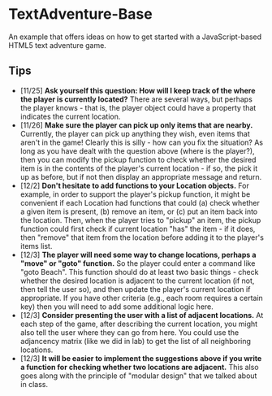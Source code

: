 TextAdventure-Base
=


An example that offers ideas on how to get started with a JavaScript-based HTML5 text adventure game.

Tips
-
* [11/25] __Ask yourself this question: How will I keep track of the where the player is currently located?__ There are several ways, but perhaps the player knows - that is, the player object could have a property that indicates the current location.
* [11/26] __Make sure the player can pick up only items that are nearby.__ Currently, the player can pick up anything they wish, even items that aren't in the game! Clearly this is silly - how can you fix the situation? As long as you have dealt with the question above (where is the player?), then you can modify the pickup function to check whether the desired item is in the contents of the player's current location - if so, the pick it up as before, but if not then display an appropriate message and return.
* [12/2] __Don't hesitate to add functions to your Location objects.__ For example, in order to support the player's pickup function, it might be convenient if each Location had functions that could (a) check whether a given item is present, (b) remove an item, or (c) put an item back into the location. Then, when the player tries to "pickup" an item, the pickup function could first check if current location "has" the item - if it does, then "remove" that item from the location before adding it to the player's items list.
* [12/3] __The player will need some way to change locations, perhaps a "move" or "goto" function.__ So the player could enter a command like "goto Beach". This function should do at least two basic things - check whether the desired location is adjacent to the current location (if not, then tell the user so), and then update the player's current location if appropriate. If you have other criteria (e.g., each room requires a certain key) then you will need to add some additional logic here.
* [12/3] __Consider presenting the user with a list of adjacent locations.__ At each step of the game, after describing the current location, you might also tell the user where they can go from here. You could use the adjancency matrix (like we did in lab) to get the list of all neighboring locations.
* [12/3] __It will be easier to implement the suggestions above if you write a function for checking whether two locations are adjacent.__ This also goes along with the principle of "modular design" that we talked about in class.
